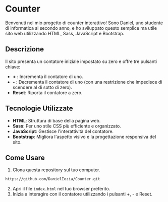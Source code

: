 # Counter
Benvenuti nel mio progetto di counter interattivo! Sono Daniel, uno studente di informatica al secondo anno, e ho sviluppato questo semplice ma utile sito web utilizzando HTML, Sass, JavaScript e Bootstrap.

## Descrizione

Il sito presenta un contatore iniziale impostato su zero e offre tre pulsanti chiave:
- **+** : Incrementa il contatore di uno.
- **-** : Decrementa il contatore di uno (con una restrizione che impedisce di scendere al di sotto di zero).
- **Reset**: Riporta il contatore a zero.

## Tecnologie Utilizzate

- **HTML**: Struttura di base della pagina web.
- **Sass**: Per uno stile CSS più efficiente e organizzato.
- **JavaScript**: Gestisce l'interattività del contatore.
- **Bootstrap**: Migliora l'aspetto visivo e la progettazione responsiva del sito.

## Come Usare

1. Clona questa repository sul tuo computer.
```bash 
https://github.com/DanielIozia/Counter.git
```
2. Apri il file `index.html` nel tuo browser preferito.
3. Inizia a interagire con il contatore utilizzando i pulsanti +, - e Reset.

